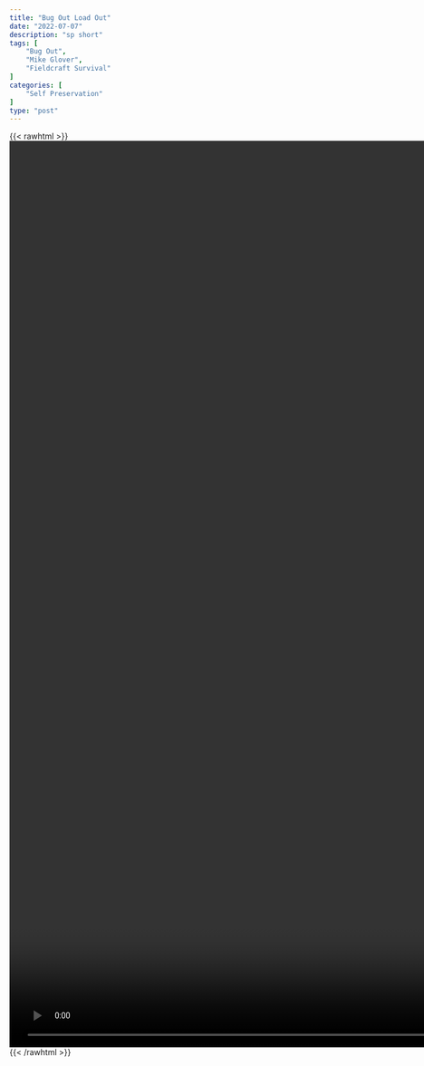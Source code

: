 ```yaml
---
title: "Bug Out Load Out"
date: "2022-07-07"
description: "sp short"
tags: [
    "Bug Out",
    "Mike Glover",
    "Fieldcraft Survival"
]
categories: [
    "Self Preservation"
]
type: "post"
---
```

{{< rawhtml >}}
    <video style="height:40vh;width:auto" overflow="hidden" controls>
        <source src="https://clips.dev00ps.com/self-preservation/Bug%20Out%20Load%20Out%20-%20Packing%20Out%20Your%20Ruck%20With%20Special%20Forces%20Veteran%20Kevin%20Owens.mp4" type="video/mp4"> 
    </video>
{{< /rawhtml >}}

